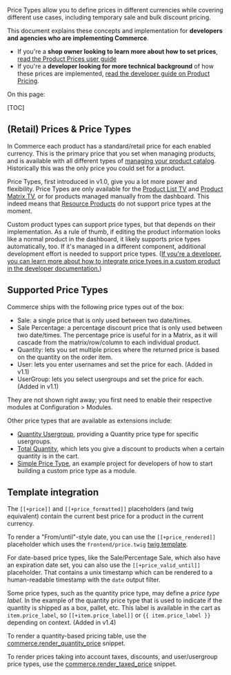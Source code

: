 Price Types allow you to define prices in different currencies while covering different use cases, including temporary sale and bulk discount pricing.

This document explains these concepts and implementation for **developers and agencies who are implementing Commerce**.

- If you're a **shop owner looking to learn more about how to set prices**, [read the Product Prices user guide](../User_Guide/Product_Pricing)
- If you're a **developer looking for more technical background** of how these prices are implemented, [read the developer guide on Product Pricing](../Developer/Products/Pricing).

On this page:

[TOC]

## (Retail) Prices & Price Types

In Commerce each product has a standard/retail price for each enabled currency. This is the primary price that you set when managing products, and is available with all different types of [managing your product catalog](../Product_Catalog). Historically this was the only price you could set for a product.

Price Types, first introduced in v1.0, give you a lot more power and flexibility. Price Types are only available for the [Product List TV](../Product_Catalog/Products_TV) and [Product Matrix TV](../Product_Catalog/Product_Matrix), or for products managed manually from the dashboard. This indeed means that [Resource Products](../Product_Catalog/Resource) do not support price types at the moment.

Custom product types can support price types, but that depends on their implementation. As a rule of thumb, if editing the product information looks like a normal product in the dashboard, it likely supports price types automatically, too. If it's managed in a different component, additional development effort is needed to support price types. ([If you're a developer, you can learn more about how to integrate price types in a custom product in the developer documentation.](../Developer/Products/Pricing))

## Supported Price Types

Commerce ships with the following price types out of the box:

- Sale: a single price that is only used between two date/times.
- Sale Percentage: a percentage discount price that is only used between two date/times. The percentage price is useful for in a Matrix, as it will cascade from the matrix/row/column to each individual product.
- Quantity: lets you set multiple prices where the returned price is based on the quantity on the order item.
- User: lets you enter usernames and set the price for each. (Added in v1.1)
- UserGroup: lets you select usergroups and set the price for each. (Added in v1.1)

They are not shown right away; you first need to enable their respective modules at Configuration > Modules.

Other price types that are available as extensions include:

- [Quantity Usergroup](https://modmore.com/commerce/extensions/quantity-usergroup-price-type/), providing a Quantity price type for specific usergroups.
- [Total Quantity](https://github.com/modmore/Commerce_PriceTypeTotalQuantity), which lets you give a discount to products when a certain quantity is in the cart.
- [Simple Price Type](https://github.com/modmore/Commerce_SimplePriceType), an example project for developers of how to start building a custom price type as a module.

## Template integration

The `[[+price]]` and `[[+price_formatted]]` placeholders (and twig equivalent) contain the current best price for a product in the current currency.

To render a "From/until"-style date, you can use the `[[+price_rendered]]` placeholder which uses the `frontend/price.twig` [twig template](../Front-end_Theming).

For date-based price types, like the Sale/Percentage Sale, which also have an expiration date set, you can also use the `[[+price_valid_until]]` placeholder. That contains a unix timestamp which can be rendered to a human-readable timestamp with the `date` output filter.

Some price types, such as the quantity price type, may define a _price type label_. In the example of the quantity price type that is used to indicate if the quantity is shipped as a box, pallet, etc. This label is available in the cart as `item.price_label`, so `[[+item.price_label]]` or `{{ item.price_label }}` depending on context. (Added in v1.4)

To render a quantity-based pricing table, use the [commerce.render_quantity_price](../Snippets/render_quantity_price) snippet.

To render prices taking into account taxes, discounts, and user/usergroup price types, use the [commerce.render_taxed_price](../Snippets/render_quantity_price) snippet.
